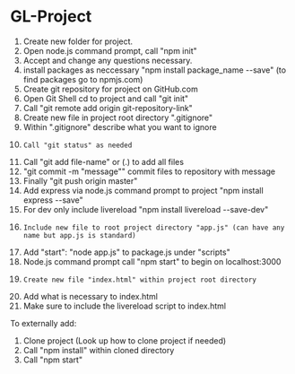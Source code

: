 # GL-Project


1. 	Create new folder for project.
2. 	Open node.js command prompt, call "npm init"
3. 	Accept and change any questions necessary.
4. 	install packages as neccessary "npm install package_name --save"
   	(to find packages go to npmjs.com)
5. 	Create git repository for project on GitHub.com
6. 	Open Git Shell cd to project and call "git init"
7. 	Call "git remote add origin git-repository-link"
8. 	Create new file in project root directory ".gitignore" 
9. 	Within ".gitignore" describe what you want to ignore
10. 	Call "git status" as needed
11.	Call "git add file-name" or (.) to add all files
12.	"git commit -m "message"" commit files to repository with message
13.	Finally "git push origin master"
14.	Add express via node.js command prompt to project "npm install express --save"
15.	For dev only include livereload "npm install livereload --save-dev"
16. 	Include new file to root project directory "app.js" (can have any name but app.js is standard)
17.	Add "start": "node app.js" to package.js under "scripts"
18.	Node.js command prompt call "npm start" to begin on localhost:3000
19. 	Create new file "index.html" within project root directory
20.	Add what is necessary to index.html
21.	Make sure to include the livereload script to index.html


To externally add:
1.	Clone project (Look up how to clone project if needed)
2. 	Call "npm install" within cloned directory 
3.	Call "npm start"
